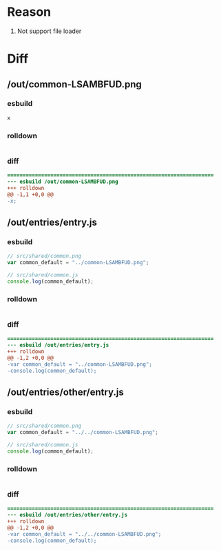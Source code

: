# Reason
1. Not support file loader
# Diff
## /out/common-LSAMBFUD.png
### esbuild
```js
x
```
### rolldown
```js

```
### diff
```diff
===================================================================
--- esbuild	/out/common-LSAMBFUD.png
+++ rolldown	
@@ -1,1 +0,0 @@
-x;

```
## /out/entries/entry.js
### esbuild
```js
// src/shared/common.png
var common_default = "../common-LSAMBFUD.png";

// src/shared/common.js
console.log(common_default);
```
### rolldown
```js

```
### diff
```diff
===================================================================
--- esbuild	/out/entries/entry.js
+++ rolldown	
@@ -1,2 +0,0 @@
-var common_default = "../common-LSAMBFUD.png";
-console.log(common_default);

```
## /out/entries/other/entry.js
### esbuild
```js
// src/shared/common.png
var common_default = "../../common-LSAMBFUD.png";

// src/shared/common.js
console.log(common_default);
```
### rolldown
```js

```
### diff
```diff
===================================================================
--- esbuild	/out/entries/other/entry.js
+++ rolldown	
@@ -1,2 +0,0 @@
-var common_default = "../../common-LSAMBFUD.png";
-console.log(common_default);

```
